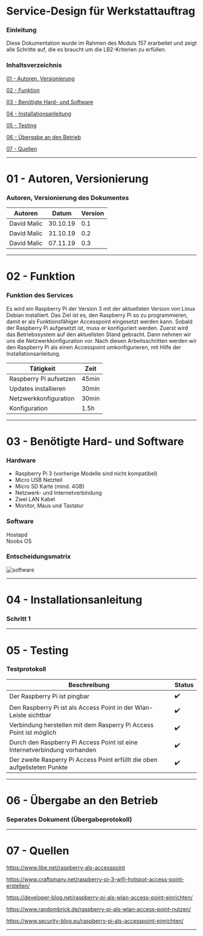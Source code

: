 Service-Design für Werkstattauftrag
======


### Einleitung
Diese Dokumentation wurde im Rahmen des Moduls 157 erarbeitet und zeigt alle Schritte auf, die es braucht um die LB2-Kriterien zu erfüllen.

### Inhaltsverzeichnis

[01 - Autoren, Versionierung](#01---Autoren,-Versionierung)

[02 - Funktion](#Funktion) 
 
[03 - Benötigte Hard- und Software](#03---benötigte-hard--und-software)
   
[04 - Installationsanleitung](#04---Installationsanleitung)

[05 - Testing](*05---Testing)

[06 - Übergabe an den Betrieb](#06---übergabe-an-den-betrieb)
 
[07 - Quellen](#07---Quellen)


  
___

01 - Autoren, Versionierung
======

### Autoren, Versionierung des Dokumentes 

| Autoren      | Datum    | Version  |                                
| -------------|----------|----------|
| David Malic  | 30.10.19 |   0.1    |
| David Malic  | 31.10.19 |   0.2    |
| David Malic  | 07.11.19 |   0.3    |
___

02 - Funktion 
======

### Funktion des Services

Es wird ein Raspberry Pi der Version 3 mit der aktuellsten Version von Linux Debian installiert. Das Ziel ist es, den Raspberry Pi so zu programmieren, damit er als Funktionsfähiger Accesspoint eingesetzt werden kann.
Sobald der Raspberry Pi aufgesetzt ist, muss er konfiguriert werden. Zuerst wird das Betriebssystem auf den aktuellsten Stand gebracht. Dann nehmen wir uns die Netzwerkkonfiguration vor. Nach diesen Arbeitsschritten werden wir den Raspberry Pi als einen Accesspoint umkonfigurieren, mit Hilfe der Installationsanleitung. 

| Tätigkeit | Zeit |
|----------------------|--------|
| Raspberry Pi aufsetzen | 45min |
| Updates installieren | 30min |
| Netzwerkkonfiguration | 30min | 
| Konfiguration | 1.5h |
___

03 - Benötigte Hard- und Software
======

### Hardware
- Raspberry Pi 3 (vorherige Modelle sind nicht kompatibel)
- Micro USB Netzteil
- Micro SD Karte (mind. 4GB)
- Netzwerk- und Internetverbindung
- Zwei LAN Kabel
- Monitor, Maus und Tastatur

### Software
Hostapd  
Noobs OS


### Entscheidungsmatrix
![software](https://user-images.githubusercontent.com/47855918/67899501-b2676c80-fb62-11e9-94a1-779f72806b2e.png)

___

04 - Installationsanleitung
======

### Schritt 1


___

05 - Testing
======

### Testprotokoll  

| Beschreibung     | Status |                               
| -------------|----------|
| Der Raspberry Pi ist pingbar  | :heavy_check_mark: |        
| Den Raspberry Pi ist als Access Point in der Wlan-Leiste sichtbar  | :heavy_check_mark: |		     
| Verbindung herstellen mit dem Rasperry Pi Access Point ist möglich  | :heavy_check_mark: |                                      
| Durch den Raspberry Pi Access Point ist eine Internetverbindung vorhanden| :heavy_check_mark: |
| Der zweite Rasperry Pi Access Point erfüllt die oben aufgelisteten Punkte | :heavy_check_mark: |
___

06 - Übergabe an den Betrieb
======

### Seperates Dokument (Übergabeprotokoll)



___

07 - Quellen
======

https://www.libe.net/raspberry-als-accesspoint

https://www.craftsmany.net/raspberry-pi-3-wifi-hotspot-access-point-erstellen/

https://developer-blog.net/raspberry-pi-als-wlan-access-point-einrichten/

https://www.randombrick.de/raspberry-pi-als-wlan-access-point-nutzen/

https://www.security-blog.eu/raspberry-pi-als-accesspoint-einrichten/

___
 
